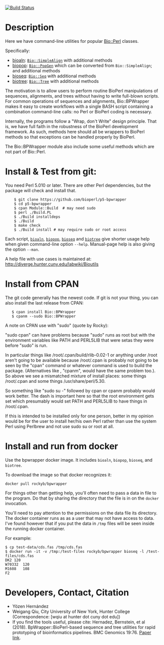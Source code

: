 [![Build Status](https://travis-ci.org/bioperl/p5-bpwrapper.png)](https://travis-ci.org/bioperl/p5-bpwrapper)

# Description

Here we have command-line utilities for popular
[Bio::Perl](https://metacpan.org/pod/Bio::Perl) classes.

Specifically:

* [bioaln](https://github.com/bioperl/p5-bpwrapper/wiki/bioaln): [`Bio::SimpleAlign`](https://metacpan.org/pod/Bio::SimpleAlign) with additional methods
* [biopop](https://github.com/bioperl/p5-bpwrapper/wiki/biopop): [`Bio::PopGen`](https://metacpan.org/pod/Bio::PopGen) which can be converted from `Bio::SimpleAlign`; and additional methods
* [bioseq](https://github.com/bioperl/p5-bpwrapper/wiki/bioseq):  [`Bio::Seq`](https://metacpan.org/pod/Bio::Seq) with additional methods
* [biotree](https://github.com/bioperl/p5-bpwrapper/wiki/biotree): [`Bio::Tree`](https://metacpan.org/pod/Bio::Seq) with additional methods

The motivation is to allow users to perform routine BioPerl manipulations of sequences, alignments, and trees without having to write full-blown scripts. For common operations of sequences and alignments,
Bio::BPWrapper makes it easy to create workflows with a single BASH
script containing a combination command-line calls: no Perl or BioPerl
coding is necessary.

Internally, the programs follow a "Wrap, don't Write" design
principle. That is, we have full faith in the robustness of the
BioPerl development framework. As such, methods here should all be
wrappers to BioPerl methods so that exceptions can be handled properly
by BioPerl.

The Bio::BPWrapper module also include some useful methods which are not part of
Bio::Perl.

# Install & Test from git:

You need Perl 5.010 or later. There are other Perl dependencies, but the
package will check and install that.

```console
    $ git clone https://github.com/bioperl/p5-bpwrapper
    $ cd p5-bpwrapper
    $ cpan Module::Build  # may need sudo
    $ perl ./Build.PL
    $ ./Build installdeps
    $ ./Build
    $ make check
    $ ./Build install # may require sudo or root access
```

Each script, [`bioaln`](https://github.com/bioperl/p5-bpwrapper/wiki/bioaln), [`biopop`](https://metacpan.org/pod/distribution/Bio-BPWrapper/bin/biopop), [`bioseq`](https://github.com/bioperl/p5-bpwrapper/wiki/bioseq) and [`biotree`](https://github.com/bioperl/p5-bpwrapper/wiki/biotree) give shorter usage help when given command-line option `--help`. Manual-page help is also giving the option `--man`.

A help file with use cases is maintained at: http://diverge.hunter.cuny.edu/labwiki/Bioutils

# Install from CPAN

The git code generally has the newest code. If git is not your thing, you can also install the last release from CPAN:

```
   $ cpan install Bio::BPWrapper
   $ cpanm --sudo Bio::BPWrapper

```

A note on CPAN use with "sudo" (quote by Rocky):

 "sudo cpan" can have problems because "sudo"  runs as root but with the environment variables like PATH and PERL5LIB that were setas they were before "sudo" is run. 

In particular things like /root/.cpan/build/rlib-0.02-1 or anything under /root aren't going to be available because /root/.cpan is probably not going to be seen by the "cpan" command or whatever command is used to build the package. (Alternatives like , "cpanm", would have the same  problem too.).  So above we see a mismatched mixture of install places: some things /root/.cpan and some things /usr/share/perl/5.30. 

So something like "sudo su -" followed by cpan or cpanm probably would work better.  The dash is important here so that the root environment gets set which presumably would set PATH and PERL5LIB to have things in /root/.cpan.

If this is intended to be installed only for one person, better in my opinion would be for the user to install her/his own Perl rather than use the system Perl using Perlbrew and not use sudo su or root at all.

# Install and run from docker

Use the bpwrapper docker image. It includes `bioaln`, `biopop`, `bioseq`, and `biotree`.

To download the image so that docker recognizes it:

```console
docker pull rockyb/bpwrapper
```

For things other than getting help, you'll often need to pass a data in file to the program. Do that by sharing the
directory that the file is in on the `docker` invocation.

You'll need to pay attention to the permissions on the data file its
directory. The docker container runs as as a user that may not have
access to data. I've found however that if you put the data in `/tmp`
files will be seen inside the running docker container.

For example:

```console
$ cp test-data/cds.fas /tmp/cds.fas
$ docker run -it -v /tmp:/test-files rockyb/bpwrapper bioseq -l /test-files/cds.fas
DK2	120
W70332	120
M1608	108
F2
```

# Developers, Contact, Citation
* Yözen Hernández
* Weigang Qiu, City University of New York, Hunter College (Correspondence: [wqiu at hunter dot cuny dot edu])
* If you find the tools useful, please cite: Hernadez, Bernstein, et al (2018). BpWrapper::BioPerl-based sequence and tree utilities for rapid prototyping of bioinformatics pipelines. BMC Genomics 19:76. [Paper link](https://bmcbioinformatics.biomedcentral.com/articles/10.1186/s12859-018-2074-9).
